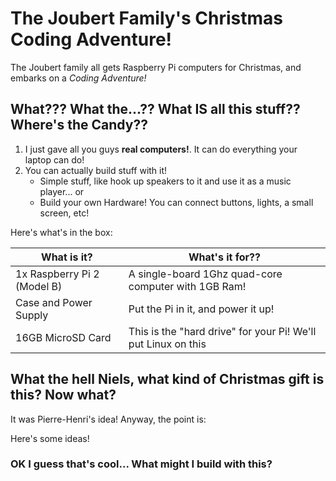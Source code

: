 # The Joubert Family's Christmas Coding Adventure!

The Joubert family all gets Raspberry Pi computers for Christmas, and embarks on a *Coding Adventure!*

## What??? What the...?? What IS all this stuff?? Where's the Candy??

1. I just gave all you guys **real computers!**. It can do everything your laptop can do!
2. You can actually build stuff with it! 
	- Simple stuff, like hook up speakers to it and use it as a music player... or
	- Build your own Hardware! You can connect buttons, lights, a small screen, etc!

Here's what's in the box:

| What is it?                 | What's it for?? |
|-----------------------------|-----------------|
| 1x Raspberry Pi 2 (Model B) | A single-board 1Ghz quad-core computer with 1GB Ram! |
| Case and Power Supply       | Put the Pi in it, and power it up! |
| 16GB MicroSD Card           | This is the "hard drive" for your Pi! We'll put Linux on this |



## What the hell Niels, what kind of Christmas gift is this? Now what?

It was Pierre-Henri's idea! Anyway, the point is:


Here's some ideas!


### OK I guess that's cool... What might I build with this?

